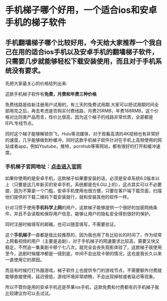 # 手机梯子哪个好用，一个适合ios和安卓手机的梯子软件

## 手机翻墙梯子哪个比较好用，今天给大家推荐一个我自己在用的适合ios手机以及安卓手机的翻墙梯子软件，只需要几步就能够轻松下载安装使用，而且对于手机系统没有要求。

先把大家最关心的价格给列出来:

这款手机梯子软件有**免费，月费和年费三种价格**

免费线路是给新注册用户试用的，有三天的免费试用期.大家可以把试用期时间全部用完之后，再去考虑是否购买付费线路，月费25RMB，年费188RMB，这个价格对比同类产品而言，性价比很高，因为这个梯子的线路非常优质，全部都是IEPL专线节点。

同时这个梯子能够解锁奈飞，Hulu等流媒体，对于观看高清的4K视频也有非常好的速度，几乎能够做到秒缓冲，同时这款手机梯子软件针对在手机上高频使用的网站或者app，例如Youtube，推特，pornhub等等网站，都有很好的打开和缓冲速度。

### 手机梯子官网地址：[点击进入官网](https://xbsj3462.fun/i/ask070)

如果你使用的是安卓手机，这款梯子如果要安装的话，必须是安卓系统6.0版本以上（只要是这几年新买的安卓手机，系统都是在6.0以上的），这点其实可以不必要提，因为不算是一个门槛，安卓手机使用也很方便，只要在客户端下载页面，扫描他们提供的下载二维码下载安装就行，就和安装其他的软件一样。

针对习惯于使用**手机科学上网**的用户，这款梯子能够提供一个很好的加密网络条件，并且不会读取和保存用户信息，能够让用户的隐私安全得到很好的保护。

同时注册时候填写的邮箱，也可以随意填写，不需要验证。

这个**手机梯子**一直都是我比较推荐的，因为我也用了有比较长的时间了，作为经常上网看视频的用户（主要是追剧），对于手机梯子的网速要求比较高，需要又快又稳定，不然追一集美剧卡顿个七八次，就完全会丧失观影体验了，这款梯子我使用至今，追剧时候缓冲都是一镜到底，中间不会出现卡顿的情况，这也是我长久以来一直使用它的原因。

而且有时候打打外服游戏，梯子软件上也提供专门的游戏节点，不需要额外付费就能够直接使用，延迟很低，游戏环境非常顺畅，不会出现掉帧或者延迟等现象。

所以不管你是用的安卓手机还是苹果ios手机，这款免费和付费都有的手机梯子我比较建议你可以去试试。

